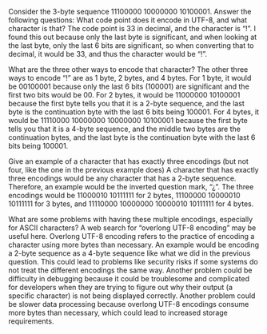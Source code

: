 Consider the 3-byte sequence 11100000 10000000 10100001. Answer the following questions:
What code point does it encode in UTF-8, and what character is that?
The code point is 33 in decimal, and the character is “!”. I found this out because only the last byte is significant, and when looking at the last byte, only the last 6 bits are significant, so when converting that to decimal, it would be 33, and thus the character would be “!”.

What are the three other ways to encode that character?
The other three ways to encode “!” are as 1 byte, 2 bytes, and 4 bytes. For 1 byte, it would be 00100001 because only the last 6 bits (100001) are significant and the first two bits would be 00. For 2 bytes, it would be 11000000 10100001 because the first byte tells you that it is a 2-byte sequence, and the last byte is the continuation byte with the last 6 bits being 100001. For 4 bytes, it would be 11110000 10000000 10000000 10100001 because the first byte tells you that it is a 4-byte sequence, and the middle two bytes are the continuation bytes, and the last byte is the continuation byte with the last 6 bits being 100001.

Give an example of a character that has exactly three encodings (but not four, like the one in the previous example does)
A character that has exactly three encodings would be any character that has a 2-byte sequence. Therefore, an example would be the inverted question mark, “¿”. The three encodings would be 11000010 10111111 for 2 bytes, 11100000 10000010 10111111 for 3 bytes, and 11110000 10000000 10000010 10111111 for 4 bytes.

What are some problems with having these multiple encodings, especially for ASCII characters? A web search for “overlong UTF-8 encoding” may be useful here.
Overlong UTF-8 encoding refers to the practice of encoding a character using more bytes than necessary. An example would be encoding a 2-byte sequence as a 4-byte sequence like what we did in the previous question. This could lead to problems like security risks if some systems do not treat the different encodings the same way. Another problem could be difficulty in debugging because it could be troublesome and complicated for developers when they are trying to figure out why their output (a specific character) is not being displayed correctly. Another problem could be slower data processing because overlong UTF-8 encodings consume more bytes than necessary, which could lead to increased storage requirements.